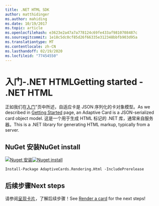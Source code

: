 ```yaml
---
title: .NET HTML SDK
author: matthidinger
ms.author: mahiding
ms.date: 10/19/2017
ms.topic: article
ms.openlocfilehash: e3623e2a47a7a778124c69fe433af9810708487c
ms.sourcegitcommit: 1e18c5dc0cf85d26f66335e312348bbfb903d95a
ms.translationtype: MT
ms.contentlocale: zh-CN
ms.lasthandoff: 02/19/2020
ms.locfileid: "77454550"
---
```

# <a name="getting-started---net-html"></a><span data-ttu-id="71a3b-102">入门-.NET HTML</span><span class="sxs-lookup"><span data-stu-id="71a3b-102">Getting started - .NET HTML</span></span>

<span data-ttu-id="71a3b-103">正如我们在[入门](../../../authoring-cards/getting-started.md)"页中所述，自适应卡是 JSON 序列化的卡对象模型。</span><span class="sxs-lookup"><span data-stu-id="71a3b-103">As we described in [Getting Started](../../../authoring-cards/getting-started.md) page, an Adaptive Card is a JSON-serialized card object model.</span></span> <span data-ttu-id="71a3b-104">这是一个用于生成 HTML 标记的 .NET 库，通常来自服务器。</span><span class="sxs-lookup"><span data-stu-id="71a3b-104">This is a .NET library for generating HTML markup, typically from a server.</span></span>

## <a name="nuget-install"></a><span data-ttu-id="71a3b-105">NuGet 安装</span><span class="sxs-lookup"><span data-stu-id="71a3b-105">NuGet install</span></span>

<span data-ttu-id="71a3b-106">[![Nuget 安装](https://img.shields.io/nuget/vpre/AdaptiveCards.Rendering.Html.svg)](https://www.nuget.org/packages/AdaptiveCards.Rendering.Html)</span><span class="sxs-lookup"><span data-stu-id="71a3b-106">[![Nuget install](https://img.shields.io/nuget/vpre/AdaptiveCards.Rendering.Html.svg)](https://www.nuget.org/packages/AdaptiveCards.Rendering.Html)</span></span>

```console
Install-Package AdaptiveCards.Rendering.Html -IncludePrerelease
```

## <a name="next-steps"></a><span data-ttu-id="71a3b-107">后续步骤</span><span class="sxs-lookup"><span data-stu-id="71a3b-107">Next steps</span></span>

<span data-ttu-id="71a3b-108">请参阅[呈现卡片](render-a-card.md)，了解后续步骤！</span><span class="sxs-lookup"><span data-stu-id="71a3b-108">See [Render a card](render-a-card.md) for the next steps!</span></span>